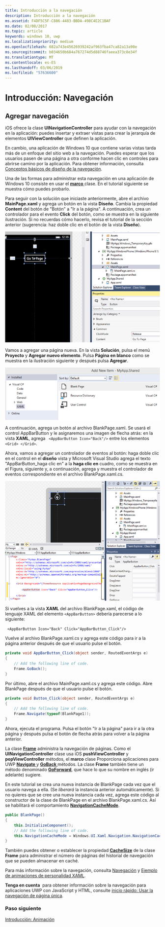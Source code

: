 ```yaml
---
title: Introducción a la navegación
description: Introducción a la navegación
ms.assetid: F4DF5C5F-C886-4483-BBDA-498C4E2C1BAF
ms.date: 02/08/2017
ms.topic: article
keywords: windows 10, uwp
ms.localizationpriority: medium
ms.openlocfilehash: 682a743e45626939242af963fba47ca82a13a90e
ms.sourcegitcommit: b034650b684a767274d5d88746faeea373c8e34f
ms.translationtype: MT
ms.contentlocale: es-ES
ms.lasthandoff: 03/06/2019
ms.locfileid: "57636600"
---
```

# <a name="getting-started-navigation"></a>Introducción: Navegación


## <a name="adding-navigation"></a>Agregar navegación

iOS ofrece la clase **UINavigationController** para ayudar con la navegación en la aplicación: puedes insertar y extraer vistas para crear la jerarquía de elementos **UIViewController** que definen la aplicación.

En cambio, una aplicación de Windows 10 que contiene varias vistas tarda más de un enfoque del sitio web a la navegación. Puedes esperar que los usuarios pasen de una página a otra conforme hacen clic en controles para abrirse camino por la aplicación. Para obtener información, consulta [Conceptos básicos de diseño de la navegación](https://msdn.microsoft.com/library/windows/apps/dn958438).

Una de las formas para administrar esta navegación en una aplicación de Windows 10 consiste en usar el [ **marco** ](https://msdn.microsoft.com/library/windows/apps/br242682) clase. En el tutorial siguiente se muestra cómo puedes probarlo.

Para seguir con la solución que iniciaste anteriormente, abre el archivo **MainPage.xaml** y agrega un botón en la vista **Diseño**. Cambia la propiedad **Content** del botón de "Botón" a "Ir a la página". A continuación, crea un controlador para el evento **Click** del botón, como se muestra en la siguiente ilustración. Si no recuerdas cómo hacerlo, revisa el tutorial de la sección anterior (sugerencia: haz doble clic en el botón de la vista **Diseño**).

![agregar un botón y su evento click en visual studio](images/ios-to-uwp/vs-go-to-page.png)

Vamos a agregar una página nueva. En la vista **Solución**, pulsa el menú **Proyecto** y **Agregar nuevo elemento**. Pulsa **Página en blanco** como se muestra en la ilustración siguiente y después pulsa **Agregar**.

![agregar una nueva página a visual studio](images/ios-to-uwp/vs-add-new-page.png)

A continuación, agrega un botón al archivo BlankPage.xaml. Se usará el control AppBarButton y le asignaremos una imagen de flecha atrás: en la vista **XAML**, agrega ` <AppBarButton Icon="Back"/>` entre los elementos `<Grid> </Grid>`.

Ahora, vamos a agregar un controlador de eventos al botón: haga doble clic en el control en el **diseño** vista y Microsoft Visual Studio agrega el texto "AppBarButton\_haga clic en" a la **haga clic en** cuadro, como se muestra en el Figura, siguiente y, a continuación, agrega y muestra el controlador de eventos correspondiente en el archivo BlankPage.xaml.cs.

![agregar un botón atrás y su evento click en visual studio](images/ios-to-uwp/vs-add-back-button.png)

Si vuelves a la vista **XAML** del archivo BlankPage.xaml, el código de lenguaje XAML del elemento `<AppBarButton>` debería parecerse a lo siguiente:

` <AppBarButton Icon="Back" Click="AppBarButton_Click"/>`

Vuelve al archivo BlankPage.xaml.cs y agrega este código para ir a la página anterior después de que el usuario pulse el botón.

```csharp
private void AppBarButton_Click(object sender, RoutedEventArgs e)
{
    // Add the following line of code.    
    Frame.GoBack();
}
```

Por último, abre el archivo MainPage.xaml.cs y agrega este código. Abre BlankPage después de que el usuario pulse el botón.

```csharp
private void Button_Click(object sender, RoutedEventArgs e)
{
    // Add the following line of code.
    Frame.Navigate(typeof(BlankPage1));
}
```

Ahora, ejecuta el programa. Pulsa el botón "Ir a la página" para ir a la otra página y después pulsa el botón de flecha atrás para volver a la página anterior.

La clase [**Frame**](https://msdn.microsoft.com/library/windows/apps/br242682) administra la navegación de páginas. Como el **UINavigationController** clase usa iOS **pushViewController** y **popViewController** métodos, el **marco** clase Proporciona aplicaciones para UWP [ **Navigate** ](https://msdn.microsoft.com/library/windows/apps/br242694) y [ **GoBack** ](https://msdn.microsoft.com/library/windows/apps/dn996568) métodos. La clase **Frame** también tiene un método denominado [**GoForward**](https://msdn.microsoft.com/library/windows/apps/br242693), que hace lo que su nombre en inglés (ir adelante) sugiere.

En este tutorial se crea una nueva instancia de BlankPage cada vez que el usuario navega a ella. (Se *liberará* la instancia anterior automáticamente). Si no quieres que se cree una nueva instancia cada vez, agrega este código al constructor de la clase de BlankPage en el archivo BlankPage.xaml.cs. Así se habilitará el comportamiento [**NavigationCacheMode**](https://msdn.microsoft.com/library/windows/apps/br227506).

```csharp
public BlankPage()
{
    this.InitializeComponent();
    // Add the following line of code.
    this.NavigationCacheMode = Windows.UI.Xaml.Navigation.NavigationCacheMode.Enabled;
}
```

También puedes obtener o establecer la propiedad [**CacheSize**](https://msdn.microsoft.com/library/windows/apps/br242683) de la clase **Frame** para administrar el número de páginas del historial de navegación que se pueden almacenar en caché.

Para más información sobre la navegación, consulta [Navegación](https://msdn.microsoft.com/library/windows/apps/mt187344) y [Ejemplo de animaciones de personalidad XAML](https://go.microsoft.com/fwlink/p/?LinkID=242401).

**Tenga en cuenta**  para obtener información sobre la navegación para aplicaciones UWP con JavaScript y HTML, consulte [inicio rápido: Usar la navegación de página única](https://msdn.microsoft.com/library/windows/apps/hh452768).
 
### <a name="next-step"></a>Paso siguiente

[Introducción: Animación](getting-started-animation.md)

